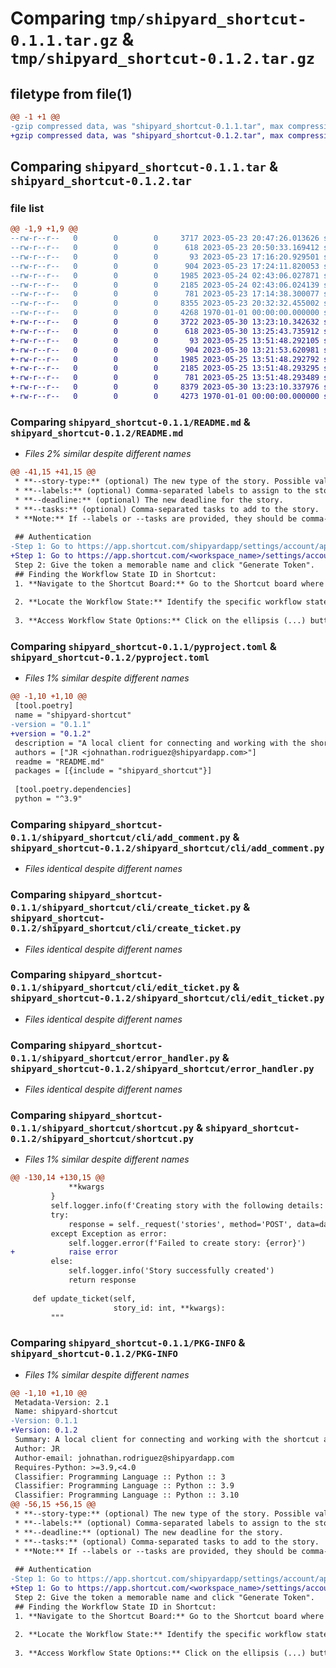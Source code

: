 # Comparing `tmp/shipyard_shortcut-0.1.1.tar.gz` & `tmp/shipyard_shortcut-0.1.2.tar.gz`

## filetype from file(1)

```diff
@@ -1 +1 @@
-gzip compressed data, was "shipyard_shortcut-0.1.1.tar", max compression
+gzip compressed data, was "shipyard_shortcut-0.1.2.tar", max compression
```

## Comparing `shipyard_shortcut-0.1.1.tar` & `shipyard_shortcut-0.1.2.tar`

### file list

```diff
@@ -1,9 +1,9 @@
--rw-r--r--   0        0        0     3717 2023-05-23 20:47:26.013626 shipyard_shortcut-0.1.1/README.md
--rw-r--r--   0        0        0      618 2023-05-23 20:50:33.169412 shipyard_shortcut-0.1.1/pyproject.toml
--rw-r--r--   0        0        0       93 2023-05-23 17:16:20.929501 shipyard_shortcut-0.1.1/shipyard_shortcut/__init__.py
--rw-r--r--   0        0        0      904 2023-05-23 17:24:11.820053 shipyard_shortcut-0.1.1/shipyard_shortcut/cli/add_comment.py
--rw-r--r--   0        0        0     1985 2023-05-24 02:43:06.027871 shipyard_shortcut-0.1.1/shipyard_shortcut/cli/create_ticket.py
--rw-r--r--   0        0        0     2185 2023-05-24 02:43:06.024139 shipyard_shortcut-0.1.1/shipyard_shortcut/cli/edit_ticket.py
--rw-r--r--   0        0        0      781 2023-05-23 17:14:38.300077 shipyard_shortcut-0.1.1/shipyard_shortcut/error_handler.py
--rw-r--r--   0        0        0     8355 2023-05-23 20:32:32.455002 shipyard_shortcut-0.1.1/shipyard_shortcut/shortcut.py
--rw-r--r--   0        0        0     4268 1970-01-01 00:00:00.000000 shipyard_shortcut-0.1.1/PKG-INFO
+-rw-r--r--   0        0        0     3722 2023-05-30 13:23:10.342632 shipyard_shortcut-0.1.2/README.md
+-rw-r--r--   0        0        0      618 2023-05-30 13:25:43.735912 shipyard_shortcut-0.1.2/pyproject.toml
+-rw-r--r--   0        0        0       93 2023-05-25 13:51:48.292105 shipyard_shortcut-0.1.2/shipyard_shortcut/__init__.py
+-rw-r--r--   0        0        0      904 2023-05-30 13:21:53.620981 shipyard_shortcut-0.1.2/shipyard_shortcut/cli/add_comment.py
+-rw-r--r--   0        0        0     1985 2023-05-25 13:51:48.292792 shipyard_shortcut-0.1.2/shipyard_shortcut/cli/create_ticket.py
+-rw-r--r--   0        0        0     2185 2023-05-25 13:51:48.293295 shipyard_shortcut-0.1.2/shipyard_shortcut/cli/edit_ticket.py
+-rw-r--r--   0        0        0      781 2023-05-25 13:51:48.293489 shipyard_shortcut-0.1.2/shipyard_shortcut/error_handler.py
+-rw-r--r--   0        0        0     8379 2023-05-30 13:23:10.337976 shipyard_shortcut-0.1.2/shipyard_shortcut/shortcut.py
+-rw-r--r--   0        0        0     4273 1970-01-01 00:00:00.000000 shipyard_shortcut-0.1.2/PKG-INFO
```

### Comparing `shipyard_shortcut-0.1.1/README.md` & `shipyard_shortcut-0.1.2/README.md`

 * *Files 2% similar despite different names*

```diff
@@ -41,15 +41,15 @@
 * **--story-type:** (optional) The new type of the story. Possible values are 'feature', 'bug', or 'chore'.
 * **--labels:** (optional) Comma-separated labels to assign to the story.
 * **--deadline:** (optional) The new deadline for the story.
 * **--tasks:** (optional) Comma-separated tasks to add to the story.
 * **Note:** If --labels or --tasks are provided, they should be comma-separated values.
 
 ## Authentication
-Step 1: Go to https://app.shortcut.com/shipyardapp/settings/account/api-tokens to generate an API token.
+Step 1: Go to https://app.shortcut.com/<workspace_name>/settings/account/api-tokens to generate an API token.
 Step 2: Give the token a memorable name and click "Generate Token".
 ## Finding the Workflow State ID in Shortcut:
 1. **Navigate to the Shortcut Board:** Go to the Shortcut board where you want to find the workflow state ID.
 
 2. **Locate the Workflow State:** Identify the specific workflow state you are interested in.
 
 3. **Access Workflow State Options:** Click on the ellipsis (...) button associated with the workflow state.
```

### Comparing `shipyard_shortcut-0.1.1/pyproject.toml` & `shipyard_shortcut-0.1.2/pyproject.toml`

 * *Files 1% similar despite different names*

```diff
@@ -1,10 +1,10 @@
 [tool.poetry]
 name = "shipyard-shortcut"
-version = "0.1.1"
+version = "0.1.2"
 description = "A local client for connecting and working with the shortcut app"
 authors = ["JR <johnathan.rodriguez@shipyardapp.com>"]
 readme = "README.md"
 packages = [{include = "shipyard_shortcut"}]
 
 [tool.poetry.dependencies]
 python = "^3.9"
```

### Comparing `shipyard_shortcut-0.1.1/shipyard_shortcut/cli/add_comment.py` & `shipyard_shortcut-0.1.2/shipyard_shortcut/cli/add_comment.py`

 * *Files identical despite different names*

### Comparing `shipyard_shortcut-0.1.1/shipyard_shortcut/cli/create_ticket.py` & `shipyard_shortcut-0.1.2/shipyard_shortcut/cli/create_ticket.py`

 * *Files identical despite different names*

### Comparing `shipyard_shortcut-0.1.1/shipyard_shortcut/cli/edit_ticket.py` & `shipyard_shortcut-0.1.2/shipyard_shortcut/cli/edit_ticket.py`

 * *Files identical despite different names*

### Comparing `shipyard_shortcut-0.1.1/shipyard_shortcut/error_handler.py` & `shipyard_shortcut-0.1.2/shipyard_shortcut/error_handler.py`

 * *Files identical despite different names*

### Comparing `shipyard_shortcut-0.1.1/shipyard_shortcut/shortcut.py` & `shipyard_shortcut-0.1.2/shipyard_shortcut/shortcut.py`

 * *Files 1% similar despite different names*

```diff
@@ -130,14 +130,15 @@
             **kwargs
         }
         self.logger.info(f'Creating story with the following details: {data}')
         try:
             response = self._request('stories', method='POST', data=data)
         except Exception as error:
             self.logger.error(f'Failed to create story: {error}')
+            raise error
         else:
             self.logger.info('Story successfully created')
             return response
 
     def update_ticket(self,
                       story_id: int, **kwargs):
         """
```

### Comparing `shipyard_shortcut-0.1.1/PKG-INFO` & `shipyard_shortcut-0.1.2/PKG-INFO`

 * *Files 1% similar despite different names*

```diff
@@ -1,10 +1,10 @@
 Metadata-Version: 2.1
 Name: shipyard-shortcut
-Version: 0.1.1
+Version: 0.1.2
 Summary: A local client for connecting and working with the shortcut app
 Author: JR
 Author-email: johnathan.rodriguez@shipyardapp.com
 Requires-Python: >=3.9,<4.0
 Classifier: Programming Language :: Python :: 3
 Classifier: Programming Language :: Python :: 3.9
 Classifier: Programming Language :: Python :: 3.10
@@ -56,15 +56,15 @@
 * **--story-type:** (optional) The new type of the story. Possible values are 'feature', 'bug', or 'chore'.
 * **--labels:** (optional) Comma-separated labels to assign to the story.
 * **--deadline:** (optional) The new deadline for the story.
 * **--tasks:** (optional) Comma-separated tasks to add to the story.
 * **Note:** If --labels or --tasks are provided, they should be comma-separated values.
 
 ## Authentication
-Step 1: Go to https://app.shortcut.com/shipyardapp/settings/account/api-tokens to generate an API token.
+Step 1: Go to https://app.shortcut.com/<workspace_name>/settings/account/api-tokens to generate an API token.
 Step 2: Give the token a memorable name and click "Generate Token".
 ## Finding the Workflow State ID in Shortcut:
 1. **Navigate to the Shortcut Board:** Go to the Shortcut board where you want to find the workflow state ID.
 
 2. **Locate the Workflow State:** Identify the specific workflow state you are interested in.
 
 3. **Access Workflow State Options:** Click on the ellipsis (...) button associated with the workflow state.
```

